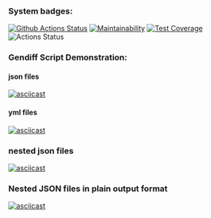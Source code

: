 ### System badges:
[![Github Actions Status](https://github.com/n8creator/python-project-lvl2/workflows/Python%20CI/badge.svg)](https://github.com/n8creator/python-project-lvl2/actions)
[![Maintainability](https://api.codeclimate.com/v1/badges/1377ea5314f87c02aa00/maintainability)](https://codeclimate.com/github/n8creator/python-project-lvl2/maintainability)
[![Test Coverage](https://api.codeclimate.com/v1/badges/1377ea5314f87c02aa00/test_coverage)](https://codeclimate.com/github/n8creator/python-project-lvl2/test_coverage)
![Actions Status](https://github.com/n8creator/python-project-lvl2/workflows/hexlet-check/badge.svg)

### Gendiff Script Demonstration:
#### json files
[![asciicast](https://asciinema.org/a/UXVZ60rpVkuRMm71sNwVwQUsr.svg)](https://asciinema.org/a/UXVZ60rpVkuRMm71sNwVwQUsr)


#### yml files
[![asciicast](https://asciinema.org/a/9XRD9uar4IlzdqaX7MuD7HR9K.svg)](https://asciinema.org/a/9XRD9uar4IlzdqaX7MuD7HR9K)

### nested json files
[![asciicast](https://asciinema.org/a/BOBZn7wlRDii1fPnahhOlBHDs.svg)](https://asciinema.org/a/BOBZn7wlRDii1fPnahhOlBHDs)

### Nested JSON files in plain output format
[![asciicast](https://asciinema.org/a/Dtzp7C1BOkOTjwo04oJEyzD7u.svg)](https://asciinema.org/a/Dtzp7C1BOkOTjwo04oJEyzD7u)